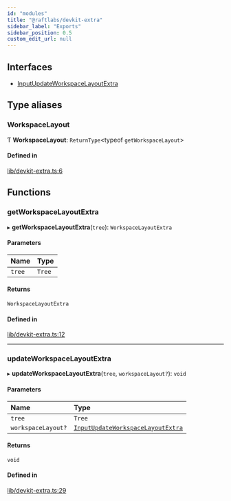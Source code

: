 ```yaml
---
id: "modules"
title: "@raftlabs/devkit-extra"
sidebar_label: "Exports"
sidebar_position: 0.5
custom_edit_url: null
---
```


## Interfaces

- [InputUpdateWorkspaceLayoutExtra](interfaces/InputUpdateWorkspaceLayoutExtra)

## Type aliases

### WorkspaceLayout

Ƭ **WorkspaceLayout**: `ReturnType`<typeof `getWorkspaceLayout`\>

#### Defined in

[lib/devkit-extra.ts:6](https://github.com/Raft-Labs/raft-nx-plugins/blob/a0da3da/packages/devkit-extra/src/lib/devkit-extra.ts#L6)

## Functions

### getWorkspaceLayoutExtra

▸ **getWorkspaceLayoutExtra**(`tree`): `WorkspaceLayoutExtra`

#### Parameters

| Name | Type |
| :------ | :------ |
| `tree` | `Tree` |

#### Returns

`WorkspaceLayoutExtra`

#### Defined in

[lib/devkit-extra.ts:12](https://github.com/Raft-Labs/raft-nx-plugins/blob/a0da3da/packages/devkit-extra/src/lib/devkit-extra.ts#L12)

___

### updateWorkspaceLayoutExtra

▸ **updateWorkspaceLayoutExtra**(`tree`, `workspaceLayout?`): `void`

#### Parameters

| Name | Type |
| :------ | :------ |
| `tree` | `Tree` |
| `workspaceLayout?` | [`InputUpdateWorkspaceLayoutExtra`](interfaces/InputUpdateWorkspaceLayoutExtra) |

#### Returns

`void`

#### Defined in

[lib/devkit-extra.ts:29](https://github.com/Raft-Labs/raft-nx-plugins/blob/a0da3da/packages/devkit-extra/src/lib/devkit-extra.ts#L29)
